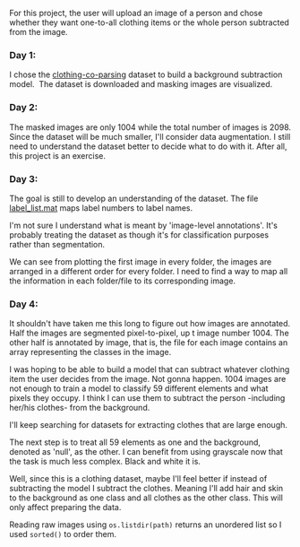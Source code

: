 For this project, the user will upload an image of a person and chose whether they want one-to-all clothing items or the whole person subtracted from the image.

### Day 1:
I chose the [clothing-co-parsing](https://github.com/bearpaw/clothing-co-parsing) dataset to build a background subtraction model.  The dataset is downloaded and masking images are visualized.

### Day 2:
The masked images are only 1004 while the total number of images is 2098. Since the dataset will be much smaller, I'll consider data augmentation. I still need to understand the dataset better to decide what to do with it. After all, this project is an exercise.

### Day 3:
The goal is still to develop an understanding of the dataset. The file [label_list.mat](https://github.com/bearpaw/clothing-co-parsing/blob/master/label_list.mat) maps label numbers to label names. 

I'm not sure I understand what is meant by 'image-level annotations'. It's probably treating the dataset as though it's for classification purposes rather than segmentation.

We can see from plotting the first image in every folder, the images are arranged in a different order for every folder. I need to find a way to map all the information in each folder/file to its corresponding image.

### Day 4:
It shouldn't have taken me this long to figure out how images are annotated. Half the images are segmented pixel-to-pixel, up t image number 1004. The other half is annotated by image, that is, the file for each image contains an array representing the classes in the image.

I was hoping to be able to build a model that can subtract whatever clothing item the user decides from the image. Not gonna happen. 1004 images are not enough to train a model to classify 59 different elements and what pixels they occupy. I think I can use them to subtract the person -including her/his clothes- from the background.

I'll keep searching for datasets for extracting clothes that are large enough.

The next step is to treat all 59 elements as one and the background, denoted as 'null', as the other. I can benefit from using grayscale now that the task is much less complex. Black and white it is.

Well, since this is a clothing dataset, maybe I'll feel better if instead of subtracting the model I subtract the clothes. Meaning I'll add hair and skin to the background as one class and all clothes as the other class. This will only affect preparing the data.

Reading raw images using `os.listdir(path)` returns an unordered list so I used `sorted()` to order them.
